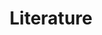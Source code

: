 ---
lang-ref: literature-search
lang: en
title: Literature
description: We publish open data
layout: literature
---